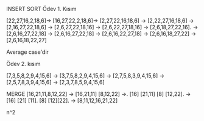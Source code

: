 
 INSERT SORT
Ödev 1. Kısım

[22,27,16,2,18,6]-> [16,27,22,2,18,6]-> [2,27,22,16,18,6] -> [2,22,27,16,18,6] -> [2,16,27,22,18,6] -> [2,6,27,22,18,16] -> [2,6,22,27,18,16]
-> [2,6,18,27,22,16]. -> [2,6,16,27,22,18] -> [2,6,16,27,22,18] -> [2,6,16,22,27,18] -> [2,6,16,18,27,22] -> [2,6,16,18,22,27]


Average case'dir


Ödev 2. kısım

[7,3,5,8,2,9,4,15,6] -> [3,7,5,8,2,9,4,15,6]  -> [2,7,5,8,3,9,4,15,6] -> [2,5,7,8,3,9,4,15,6] -> [2,3,7,8,5,9,4,15,6]



MERGE
[16,21,11,8,12,22] -> [16,21,11]  [8,12,22]  ->. [16] [21,11] [8] [12,22].  -> [16] [21] [11]. [8] [12][22]. -> [8,11,12,16,21,22]

n^2
